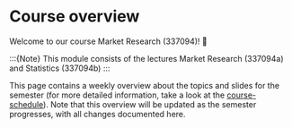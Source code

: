 # Course overview

Welcome to our course Market Research (337094)! 👋  

:::{Note}
This module consists of the lectures Market Research (337094a) and Statistics (337094b)
:::

This page contains a weekly overview about the topics and slides for the semester (for more detailed information, take a look at the [course-schedule](../docs/course-schedule.md)). Note that this overview will be updated as the semester progresses, with all changes documented here.




